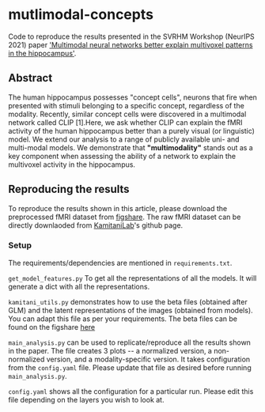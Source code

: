# mutlimodal-concepts

Code to reproduce the results presented in the SVRHM Workshop (NeurIPS 2021) paper ['Multimodal neural networks better explain multivoxel patterns in the hippocampus'](https://openreview.net/forum?id=6dymbuga7nL).


## Abstract
The human hippocampus possesses "concept cells", neurons that fire when presented with stimuli belonging to a specific concept, regardless of the modality. Recently, similar concept cells were discovered in a multimodal network called CLIP [1].Here, we ask whether CLIP can explain the fMRI activity of the human hippocampus better than a purely visual (or linguistic) model. We extend our analysis to a range of publicly available uni- and multi-modal models. We demonstrate that __"multimodality"__ stands out as a key component when assessing the ability of a network to explain the multivoxel activity in the hippocampus.

<!-- <p align='center'><img src="./images/Flow_conceptcellproject.png" width="600")></p> -->



## Reproducing the results
To reproduce the results shown in this article, please download the preprocessed fMRI dataset from [figshare](link).
The raw fMRI dataset can be directly downlaoded from [KamitaniLab](https://github.com/KamitaniLab/GenericObjectDecoding)'s github page.

### Setup 

The requirements/dependencies are mentioned in `requirements.txt`.

`get_model_features.py` To get all the representations of all the models. It will generate a dict with all the representations. 

`kamitani_utils.py` demonstrates how to use the beta files (obtained after GLM) and the latent representations of the images (obtained from models). You can adapt this file as per your requirements. The beta files can be found on the figshare [here](link)

`main_analysis.py` can be used to replicate/reproduce all the results shown in the paper. The file creates 3 plots -- a normalized version, a non-normalized version, and a modality-specific version. It takes configuration from the `config.yaml` file. Please update that file as desired before running `main_analysis.py`. 

`config.yaml` shows all the configuration for a particular run. Please edit this file depending on the layers you wish to look at. 









